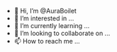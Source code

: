 - 👋 Hi, I’m @AuraBoilet
- 👀 I’m interested in ...
- 🌱 I’m currently learning ...
- 💞️ I’m looking to collaborate on ...
- 📫 How to reach me ...

<!---
AuraBoilet/AuraBoilet is a ✨ special ✨ repository because its `README.md` (this file) appears on your GitHub profile.
You can click the Preview link to take a look at your changes.
--->
